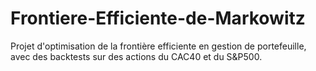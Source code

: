 # Frontiere-Efficiente-de-Markowitz

Projet d'optimisation de la frontière efficiente en gestion de portefeuille, avec des backtests sur des actions du CAC40 et du S&P500.
